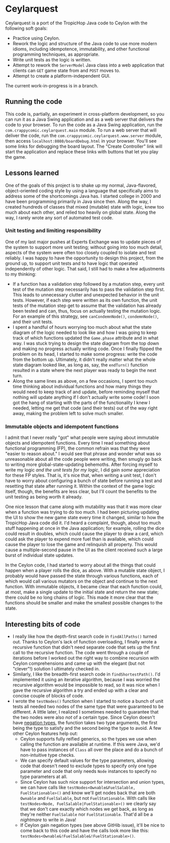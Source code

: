 # Ceylarquest

Ceylarquest is a port of the TropicHop Java code to Ceylon with the following soft goals:

* Practice using Ceylon.
* Rework the logic and structure of the Java code to use more modern idioms, including idempotence, immutability, and other functional programming techniques, as appropriate.
* Write unit tests as the logic is written.
* Attempt to rework the `ServerModel` Java class into a web application that clients can `GET` game state from and `POST` moves to.
* Attempt to create a platform-independent GUI.

The current work-in-progress is in a branch.

## Running the code

This code is, partially, an experiment in cross-platform development, so you can run it as a Java Swing application and as a web server that delivers the code to your browser. To run the code as a Java Swing application, run the `com.crappycomic.ceylarquest.main` module. To run a web server that will deliver the code, run the `com.crappycomic.ceylarquest.www.server` module, then access `localhost:8080/boardDebug.html` in your browser. You'll see some links for debugging the board layout. The "Create Controller" link will start the application and replace these links with buttons that let you play the game.

## Lessons learned

One of the goals of this project is to shake up my normal, Java-flavored, object-oriented coding style by using a language that specifically aims to address some of the shortcomings Java has. I started college in 2000 and have been programming primarily in Java since then. Along the way, I created hundreds of classes that mixed (mutable) state with logic, knew too much about each other, and relied too heavily on global state. Along the way, I rarely wrote any sort of automated test code.

### Unit testing and limiting responsibility

One of my last major pushes at Experts Exchange was to update pieces of the system to support more unit testing; without going into too much detail, aspects of the system were often too closely coupled to isolate and test reliably. I was happy to have the opportunity to design this project, from the ground up, to support unit tests and to have logic that operated independently of other logic. That said, I still had to make a few adjustments to my thinking:

* If a function has a validation step followed by a mutation step, every unit test of the mutation step necessarily has to pass the validation step first. This leads to unnecessary clutter and unexpected behavior in the unit tests. However, if each step were written as its own function, the unit tests of the mutation step get to assume that the validation has already been tested and can, thus, focus on actually testing the mutation logic. For an example of this strategy, see `canCondemnNode()`, `condemnNode()`, and their unit tests.
* I spent a handful of hours worrying too much about what the state diagram of the logic needed to look like and how I was going to keep track of which functions updated the `Game.phase` attribute and in what way. I was stuck trying to design the state diagram from the top down and making no progress actually writing code. Once I finally flipped the problem on its head, I started to make some progress: write the code from the bottom up. Ultimately, it didn't really matter what the whole state diagram looked like, as long as, say, the `endTurn()` function resulted in a state where the next player was ready to begin the next turn.
* Along the same lines as above, on a few occasions, I spent too much time thinking about individual functions and how many things they would need to keep track of and update, before reminding myself that nothing will update anything if I don't actually write some code! I soon got the hang of starting with the parts of the functionality I knew I needed, letting me get that code (and their tests) out of the way right away, making the problem left to solve much smaller.

### Immutable objects and idempotent functions

I admit that I never really "got" what people were saying about immutable objects and idempotent functions. Every time I read something about functional programming (FP), the common refrain was that they were "easier to reason about." I would see that phrase and wonder what was so unreasonable about all the code people were writing, then smugly go back to writing more global-state-updating behemoths. After forcing myself to write my logic _and the unit tests for my logic_, I did gain _some_ appreciation for these FP styles. That is, it's nice that, when writing a unit test, I don't have to worry about configuring a bunch of state before running a test and resetting that state after running it. Within the context of the game logic itself, though, the benefits are less clear, but I'll count the benefits to the unit testing as being worth it already.

One nice lesson that came along with mutability was that it was more clear when a function was trying to do too much. I had been picturing updating the UI to show the new game state every time it changed, similar to how the TropicHop Java code did it. I'd heard a complaint, though, about too much stuff happening at once in the Java application; for example, rolling the dice could result in doubles, which could cause the player to draw a card, which could ask the player to expend more fuel than is available, which could cause the player to lose the game and relinquish all property. This would cause a multiple-second pause in the UI as the client received such a large burst of individual state updates.

In the Ceylon code, I had started to worry about all the things that could happen when a player rolls the dice, as above. With a mutable state object, I probably would have passed the state through various functions, each of which would call various mutators on the object and continue to the next function. With immutable objects, it became clear that each function could, at most, make a single update to the initial state and return the new state; there could be no long chains of logic. This made it more clear that the functions should be smaller and make the smallest possible changes to the state.

## Interesting bits of code

* I really like how the depth-first search code in `findAllPaths()` turned out. Thanks to Ceylon's lack of function overloading, I finally wrote a recursive function that didn't need separate code that sets up the first call to the recursive function. The code went through a couple of iterations before I worked out the right way to combine recursion with Ceylon comprehensions and came up with the elegant (but not "clever"!) solution I ultimately checked in.
* Similarly, I like the breadth-first search code in `findShortestPath()`. I'd implemented it using an iterative algorithm, because I was worried the recursive algorithm would be impossible to read, so it was nice when I gave the recursive algorithm a try and ended up with a clear and concise couple of blocks of code.
* I wrote the `testNodes()` function when I started to notice a bunch of unit tests all needed two nodes of the same type that were guaranteed to be different. A little later, I realized I sometimes needed to guarantee that the two nodes were also _not_ of a certain type. Since Ceylon doesn't have [negation types](https://github.com/ceylon/ceylon/issues/6876), the function takes two type arguments, the first being the type to satisfy and the second being the type to avoid. A few other Ceylon features help out:
    * Ceylon supports fully reified generics, so the types we use when calling the function are available at runtime. If this were Java, we'd have to pass instances of `Class` all over the place and do a bunch of non-intuitive type checks.
    * We can specify default values for the type parameters, allowing code that doesn't need to exclude types to specify only one type parameter and code that only needs `Node` instances to specify no type parameters at all.
    * Since Ceylon has such nice support for intersection and union types, we can have calls like `testNodes<Ownable&FuelSalable, FuelStationable>()` and know we'll get nodes back that are both `Ownable` and `FuelSalable`, but not `FuelStationable`. With calls like `testNodes<Node, FuelSalable|FuelStationable>()` we clearly say that we don't care exactly which nodes we get back, as long as they're neither `FuelSalable` nor `FuelStationable`. That'd all be a _nightmare_ to write in Java!
    * If Ceylon gain negation types (see above GitHib issue), it'll be nice to come back to this code and have the calls look more like this: `testNodes<Ownable&!FuelSalable&!FuelStationable>()`.